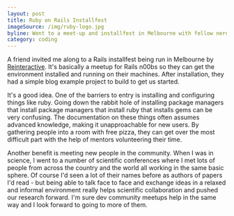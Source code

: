 ```yaml
---
layout: post
title: Ruby on Rails Installfest
imageSource: /img/ruby-logo.jpg
byline: Went to a meet-up and installfest in Melbourne with fellow nerds.
category: coding
---
```


A friend invited me along to a Rails installfest being run in Melbourne by [Reinteractive](https://reinteractive.net/). It's basically a meetup for Rails n00bs so they can get the environment installed and running on their machines. After installation, they had a simple blog example project to build to get us started.

It's a good idea. One of the barriers to entry is installing and configuring things like ruby. Going down the rabbit hole of installing package managers that install package managers that install ruby that installs gems can be very confusing. The documentation on these things often assumes advanced knowledge, making it unapproachable for new users. By gathering people into a room with free pizza, they can get over the most difficult part with the help of mentors volunteering their time.

Another benefit is meeting new people in the community. When I was in science, I went to a number of scientific conferences where I met lots of people from across the country and the world all working in the same basic sphere. Of course I'd seen a lot of their names before as authors of papers I'd read - but being able to talk face to face and exchange ideas in a relaxed and informal environment really helps scientific collaboration and pushed our research forward. I'm sure dev community meetups help in the same way and I look forward to going to more of them.
